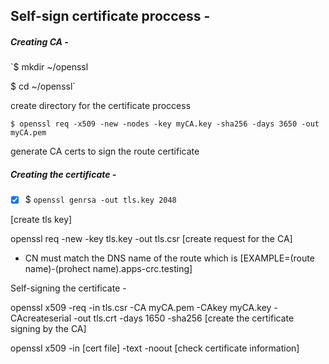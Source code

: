 ## Self-sign certificate proccess -

##### Creating CA -

 `$ mkdir ~/openssl

 $ cd ~/openssl`
 
 create directory for the certificate proccess
 
 `$ openssl req -x509 -new -nodes -key myCA.key -sha256 -days 3650 -out myCA.pem`
 
 generate CA certs to sign the route certificate

##### Creating the certificate -

- [x] $ `openssl genrsa -out tls.key 2048`

[create tls key]

openssl req -new -key tls.key -out tls.csr
[create request for the CA]
* CN must match the DNS name of the route which is [EXAMPLE=(route name)-(prohect name).apps-crc.testing]

Self-signing the certificate -

openssl x509 -req -in tls.csr -CA myCA.pem -CAkey myCA.key -CAcreateserial -out tls.crt -days 1650 -sha256
[create the certificate signing by the CA]

openssl x509 -in [cert file] -text -noout
[check certificate information]
